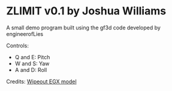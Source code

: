# ZLIMIT v0.1 by Joshua Williams

A small demo program built using the gf3d code developed by engineerofLies

Controls:

* Q and E: Pitch
* W and S: Yaw
* A and D: Roll



Credits:
[Wipeout EGX model](https://sketchfab.com/models/505452ea19cb43ef92844d85ad88dd66)